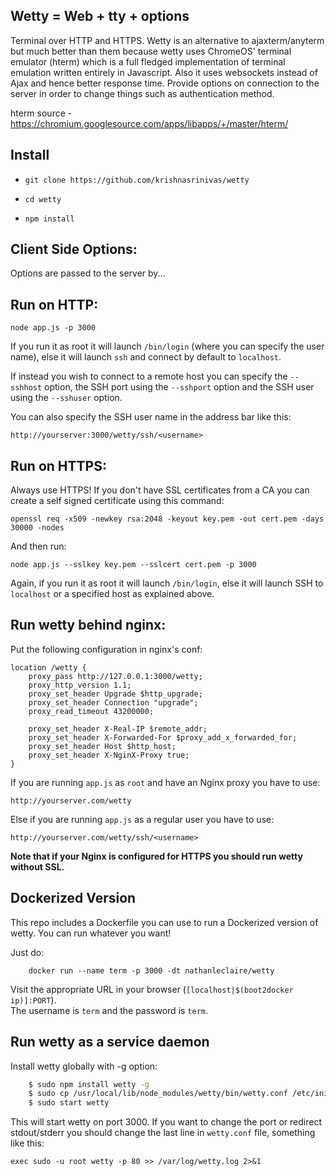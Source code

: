 Wetty = Web + tty + options
-----------------

Terminal over HTTP and HTTPS. Wetty is an alternative to
ajaxterm/anyterm but much better than them because wetty uses ChromeOS'
terminal emulator (hterm) which is a full fledged implementation of
terminal emulation written entirely in Javascript. Also it uses
websockets instead of Ajax and hence better response time.
Provide options on connection to the server in order to change things 
such as authentication method.

hterm source - https://chromium.googlesource.com/apps/libapps/+/master/hterm/


Install
-------

*  `git clone https://github.com/krishnasrinivas/wetty`

*  `cd wetty`

*  `npm install`


Client Side Options:
-------------------

Options are passed to the server by...

Run on HTTP:
-----------

    node app.js -p 3000

If you run it as root it will launch `/bin/login` (where you can specify
the user name), else it will launch `ssh` and connect by default to
`localhost`.

If instead you wish to connect to a remote host you can specify the
`--sshhost` option, the SSH port using the `--sshport` option and the
SSH user using the `--sshuser` option.

You can also specify the SSH user name in the address bar like this:

  `http://yourserver:3000/wetty/ssh/<username>`

Run on HTTPS:
------------

Always use HTTPS! If you don't have SSL certificates from a CA you can
create a self signed certificate using this command:

  `openssl req -x509 -newkey rsa:2048 -keyout key.pem -out cert.pem -days 30000 -nodes`

And then run:

    node app.js --sslkey key.pem --sslcert cert.pem -p 3000 

Again, if you run it as root it will launch `/bin/login`, else it will
launch SSH to `localhost` or a specified host as explained above.

Run wetty behind nginx:
----------------------

Put the following configuration in nginx's conf:

    location /wetty {
	    proxy_pass http://127.0.0.1:3000/wetty;
	    proxy_http_version 1.1;
	    proxy_set_header Upgrade $http_upgrade;
	    proxy_set_header Connection "upgrade";
	    proxy_read_timeout 43200000;

	    proxy_set_header X-Real-IP $remote_addr;
	    proxy_set_header X-Forwarded-For $proxy_add_x_forwarded_for;
	    proxy_set_header Host $http_host;
	    proxy_set_header X-NginX-Proxy true;
    }

If you are running `app.js` as `root` and have an Nginx proxy you have to use:

    http://yourserver.com/wetty

Else if you are running `app.js` as a regular user you have to use:

    http://yourserver.com/wetty/ssh/<username>

**Note that if your Nginx is configured for HTTPS you should run wetty without SSL.**

Dockerized Version
------------------

This repo includes a Dockerfile you can use to run a Dockerized version of wetty.  You can run
whatever you want!

Just do:

```
    docker run --name term -p 3000 -dt nathanleclaire/wetty
```

Visit the appropriate URL in your browser (`[localhost|$(boot2docker ip)]:PORT`).  
The username is `term` and the password is `term`.

Run wetty as a service daemon
-----------------------------

Install wetty globally with -g option:

```bash
    $ sudo npm install wetty -g
    $ sudo cp /usr/local/lib/node_modules/wetty/bin/wetty.conf /etc/init
    $ sudo start wetty
```

This will start wetty on port 3000. If you want to change the port or redirect stdout/stderr you should change the last line in `wetty.conf` file, something like this:

    exec sudo -u root wetty -p 80 >> /var/log/wetty.log 2>&1
